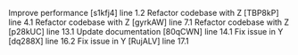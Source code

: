 Improve performance [s1kfj4] line 1.2
Refactor codebase with Z [TBP8kP] line 4.1
Refactor codebase with Z [gyrkAW] line 7.1
Refactor codebase with Z [p28kUC] line 13.1
Update documentation [80qCWN] line 14.1
Fix issue in Y [dq288X] line 16.2
Fix issue in Y [RujALV] line 17.1

